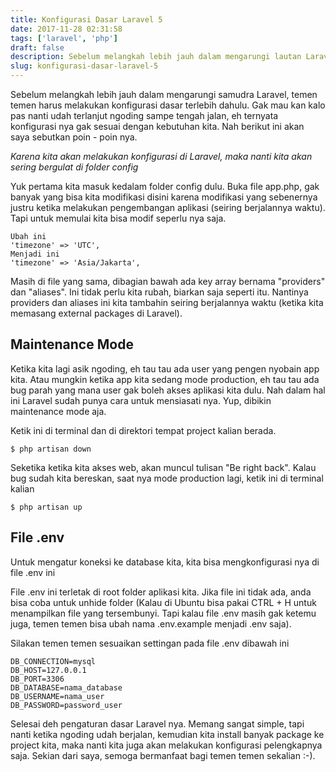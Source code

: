 ```yaml
---
title: Konfigurasi Dasar Laravel 5
date: 2017-11-28 02:31:58
tags: ['laravel', 'php']
draft: false
description: Sebelum melangkah lebih jauh dalam mengarungi lautan Laravel, kita perlu melakukan konfigurasi dasar terlebih dahulu. Agar nanti kita ngoding nya lebih nyaman
slug: konfigurasi-dasar-laravel-5
---
```


Sebelum melangkah lebih jauh dalam mengarungi samudra Laravel, temen temen harus melakukan konfigurasi dasar terlebih dahulu. Gak mau kan kalo pas nanti udah terlanjut ngoding sampe tengah jalan, eh ternyata konfigurasi nya gak sesuai dengan kebutuhan kita. Nah berikut ini akan saya sebutkan poin - poin nya.

*Karena kita akan melakukan konfigurasi di Laravel, maka nanti kita akan sering bergulat di folder config*

Yuk pertama kita masuk kedalam folder config dulu. Buka file app.php, gak banyak yang bisa kita modifikasi disini karena modifikasi yang sebenernya justru ketika melakukan pengembangan aplikasi (seiring berjalannya waktu). Tapi untuk memulai kita bisa modif seperlu nya saja.

```
Ubah ini
'timezone' => 'UTC',
Menjadi ini
'timezone' => 'Asia/Jakarta',
```
Masih di file yang sama, dibagian bawah ada key array bernama "providers" dan "aliases". Ini tidak perlu kita rubah, biarkan saja seperti itu. Nantinya providers dan aliases ini kita tambahin seiring berjalannya waktu (ketika kita memasang external packages di Laravel).

## Maintenance Mode

Ketika kita lagi asik ngoding, eh tau tau ada user yang pengen nyobain app kita. Atau mungkin ketika app kita sedang mode production, eh tau tau ada bug parah yang mana user gak boleh akses aplikasi kita dulu. Nah dalam hal ini Laravel sudah punya cara untuk mensiasati nya. Yup, dibikin maintenance mode aja.

Ketik ini di terminal dan di direktori tempat project kalian berada.

```
$ php artisan down
```

Seketika ketika kita akses web, akan muncul tulisan "Be right back". Kalau bug sudah kita bereskan, saat nya mode production lagi, ketik ini di terminal kalian

```
$ php artisan up
```

## File .env

Untuk mengatur koneksi ke database kita, kita bisa mengkonfigurasi nya di file .env ini

File .env ini terletak di root folder aplikasi kita. Jika file ini tidak ada, anda bisa coba untuk unhide folder (Kalau di Ubuntu bisa pakai CTRL + H untuk menampilkan file yang tersembunyi. Tapi kalau file .env masih gak ketemu juga, temen temen bisa ubah nama .env.example menjadi .env saja).

Silakan temen temen sesuaikan settingan pada file .env dibawah ini

```
DB_CONNECTION=mysql
DB_HOST=127.0.0.1
DB_PORT=3306
DB_DATABASE=nama_database
DB_USERNAME=nama_user
DB_PASSWORD=password_user
```

Selesai deh pengaturan dasar Laravel nya. Memang sangat simple, tapi nanti ketika ngoding udah berjalan, kemudian kita install banyak package ke project kita, maka nanti kita juga akan melakukan konfigurasi pelengkapnya saja. Sekian dari saya, semoga bermanfaat bagi temen temen sekalian :-).
